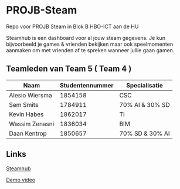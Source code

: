 # PROJB-Steam

Repo voor PROJB Steam in Blok B HBO-ICT aan de HU

Steamhub is een dashboard voor al jouw steam gegevens. Je kun bijvoorbeeld je games & vrienden bekijken maar ook speelmomenten aanmaken om met vrienden af te spreken wanneer jullie gaan gamen.

## Teamleden van Team 5 ( Team 4 )

| Naam            | Studentennummer | Specialisatie   |
|-----------------|-----------------|-----------------|
| Alesio Wiersma |   1854158              | CSC             |
| Sem Smits       | 1784911         | 70% AI & 30% SD |
| Kevin Habes     | 1862017                | TI              |
| Wassim Zenasni  | 1836034           | BIM             |
| Daan Kentrop    | 1850657         | 70% SD & 30% AI |

## Links

[Steamhub](http://steamhub.nl)

[Demo video](https://1drv.ms/v/s!AlYN8JohGVJ5ayaiN_QQoZO_VdI?e=z2uzsM)

